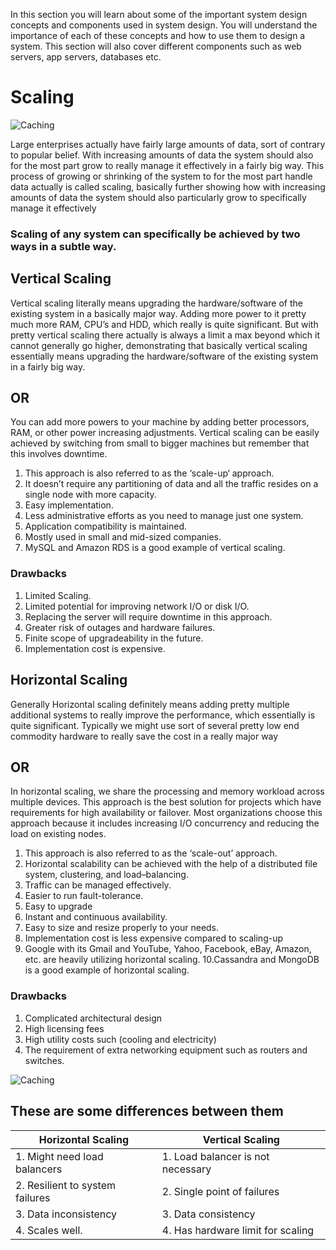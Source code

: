 In this section you will learn about some of the important system design concepts and components used in system design. You will understand the importance of each of these concepts and how to use them to design a system. This section will also cover different components such as web servers, app servers, databases etc.

# Scaling

![Caching](https://media.geeksforgeeks.org/wp-content/cdn-uploads/20210209202024/System-Design-Horizontal-and-Vertical-Scaling.png)

Large enterprises actually have fairly large amounts of data, sort of contrary to popular belief. With increasing amounts of data the system should also for the most part grow to really manage it effectively in a fairly big way. This process of growing or shrinking of the system to for the most part handle data actually is called scaling, basically further showing how with increasing amounts of data the system should also particularly grow to specifically manage it effectively

### Scaling of any system can specifically be achieved by two ways in a subtle way.

## Vertical Scaling

Vertical scaling literally means upgrading the hardware/software of the existing system in a basically major way. Adding more power to it pretty much more RAM, CPU’s and HDD, which really is quite significant. But with pretty vertical scaling there actually is always a limit a max beyond which it cannot generally go higher, demonstrating that basically vertical scaling essentially means upgrading the hardware/software of the existing system in a fairly big way.

## OR

You can add more powers to your machine by adding better processors, RAM, or other power increasing adjustments. Vertical scaling can be easily achieved by switching from small to bigger machines but remember that this involves downtime.

1. This approach is also referred to as the ‘scale-up‘ approach.
2. It doesn’t require any partitioning of data and all the traffic resides on a single node with more capacity.
3. Easy implementation.
4. Less administrative efforts as you need to manage just one system.
5. Application compatibility is maintained.
6. Mostly used in small and mid-sized companies.
7. MySQL and Amazon RDS is a good example of vertical scaling.

### Drawbacks

1. Limited Scaling.
2. Limited potential for improving network I/O or disk I/O.
3. Replacing the server will require downtime in this approach.
4. Greater risk of outages and hardware failures.
5. Finite scope of upgradeability in the future.
6. Implementation cost is expensive.

## Horizontal Scaling

Generally Horizontal scaling definitely means adding pretty multiple additional systems to really improve the performance, which essentially is quite significant. Typically we might use sort of several pretty low end commodity hardware to really save the cost in a really major way

## OR

In horizontal scaling, we share the processing and memory workload across multiple devices. This approach is the best solution for projects which have requirements for high availability or failover. Most organizations choose this approach because it includes increasing I/O concurrency and reducing the load on existing nodes.

1. This approach is also referred to as the ‘scale-out’ approach.
2. Horizontal scalability can be achieved with the help of a distributed file system, clustering, and load–balancing.
3. Traffic can be managed effectively.
4. Easier to run fault-tolerance.
5. Easy to upgrade
6. Instant and continuous availability.
7. Easy to size and resize properly to your needs.
8. Implementation cost is less expensive compared to scaling-up
9. Google with its Gmail and YouTube, Yahoo, Facebook, eBay, Amazon, etc. are heavily utilizing horizontal scaling.
   10.Cassandra and MongoDB is a good example of horizontal scaling.

### Drawbacks

1. Complicated architectural design
2. High licensing fees
3. High utility costs such (cooling and electricity)
4. The requirement of extra networking equipment such as routers and switches.

![Caching](https://media.geeksforgeeks.org/wp-content/cdn-uploads/20210209202449/Scaling-Concept.png)

## These are some differences between them

| Horizontal Scaling              | Vertical Scaling                  |
| ------------------------------- | --------------------------------- |
| 1. Might need load balancers    | 1. Load balancer is not necessary |
| 2. Resilient to system failures | 2. Single point of failures       |
| 3. Data inconsistency           | 3. Data consistency               |
| 4. Scales well.                 | 4. Has hardware limit for scaling |
